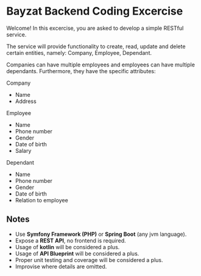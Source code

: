 # Bayzat Backend Coding Excercise

Welcome! In this excercise, you are asked to develop a simple RESTful service.

The service will provide functionality to create, read, update and delete certain entities, namely: Company, Employee, Dependant.

Companies can have multiple employees and employees can have multiple dependants. Furthermore, they have the specific attributes:

Company
- Name
- Address

Employee
- Name
- Phone number
- Gender
- Date of birth
- Salary

Dependant
- Name
- Phone number
- Gender
- Date of birth
- Relation to employee

## Notes
- Use **Symfony Framework (PHP)** or **Spring Boot** (any jvm language).
- Expose a **REST API**, no frontend is required.
- Usage of **kotlin** will be considered a plus.
- Usage of **API Blueprint** will be considered a plus.
- Proper unit testing and coverage will be considered a plus.
- Improvise where details are omitted.
